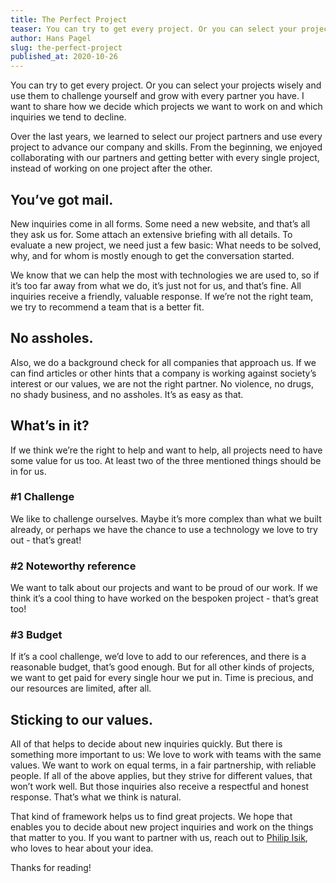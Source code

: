 ```yaml
---
title: The Perfect Project
teaser: You can try to get every project. Or you can select your projects wisely and use them to challenge yourself and grow with every partner you have.
author: Hans Pagel
slug: the-perfect-project
published_at: 2020-10-26
---
```


You can try to get every project. Or you can select your projects wisely and use them to challenge yourself and grow with every partner you have. I want to share how we decide which projects we want to work on and which inquiries we tend to decline.

Over the last years, we learned to select our project partners and use every project to advance our company and skills. From the beginning, we enjoyed collaborating with our partners and getting better with every single project, instead of working on one project after the other.

## You’ve got mail.
New inquiries come in all forms. Some need a new website, and that’s all they ask us for. Some attach an extensive briefing with all details. To evaluate a new project, we need just a few basic: What needs to be solved, why, and for whom is mostly enough to get the conversation started.

We know that we can help the most with technologies we are used to, so if it’s too far away from what we do, it’s just not for us, and that’s fine. All inquiries receive a friendly, valuable response. If we’re not the right team, we try to recommend a team that is a better fit.

## No assholes.
Also, we do a background check for all companies that approach us. If we can find articles or other hints that a company is working against society’s interest or our values, we are not the right partner. No violence, no drugs, no shady business, and no assholes. It’s as easy as that.

## What’s in it?
If we think we’re the right to help and want to help, all projects need to have some value for us too. At least two of the three mentioned things should be in for us.

### #1 Challenge
We like to challenge ourselves. Maybe it’s more complex than what we built already, or perhaps we have the chance to use a technology we love to try out - that’s great!

### #2 Noteworthy reference
We want to talk about our projects and want to be proud of our work. If we think it’s a cool thing to have worked on the bespoken project - that’s great too!

### #3 Budget
If it’s a cool challenge, we’d love to add to our references, and there is a reasonable budget, that’s good enough. But for all other kinds of projects, we want to get paid for every single hour we put in. Time is precious, and our resources are limited, after all.

## Sticking to our values.
All of that helps to decide about new inquiries quickly. But there is something more important to us: We love to work with teams with the same values. We want to work on equal terms, in a fair partnership, with reliable people. If all of the above applies, but they strive for different values, that won’t work well. But those inquiries also receive a respectful and honest response. That’s what we think is natural.

That kind of framework helps us to find great projects. We hope that enables you to decide about new project inquiries and work on the things that matter to you. If you want to partner with us, reach out to [Philip Isik](mailto:philip.isik@ueber.io), who loves to hear about your idea.

Thanks for reading!
